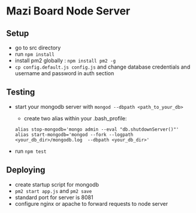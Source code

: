 # Mazi Board Node Server

## Setup

* go to src directory
* run `npm install`
* install pm2 globally : `npm install pm2 -g`
* `cp config.default.js config.js` and change database credentials and username and password in auth section

## Testing

* start your mongodb server with `mongod --dbpath <path_to_your_db>`

  * create two alias within your .bash_profile:

  ```shell
  alias stop-mongodb='mongo admin --eval "db.shutdownServer()"'
  alias start-mongodb='mongod --fork --logpath <your_db_dir>/mongodb.log  --dbpath <your_db_dir>'
  ```

* run `npm test`

## Deploying

*  create startup script for mongodb
*  `pm2 start app.js` and `pm2 save`
*  standard port for server is 8081
*  configure nginx or apache to forward requests to node server

